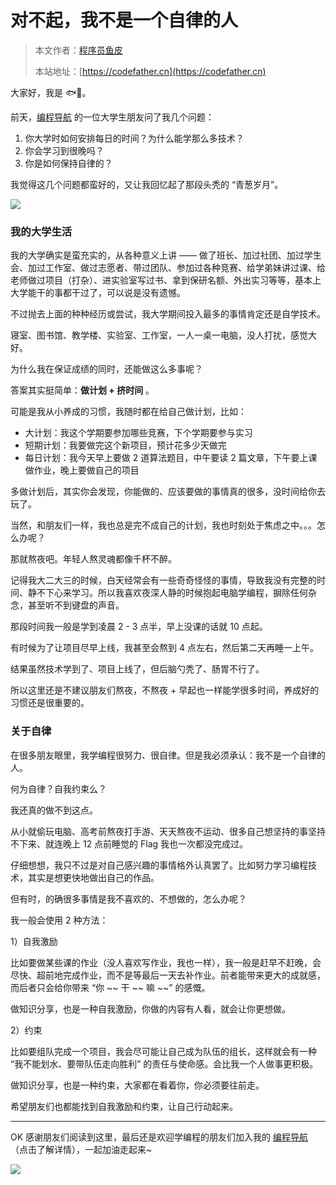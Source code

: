 # 对不起，我不是一个自律的人

> 本文作者：[程序员鱼皮](https://yuyuanweb.feishu.cn/wiki/Abldw5WkjidySxkKxU2cQdAtnah)
>
> 本站地址：[https://codefather.cn](https://codefather.cn)

大家好，我是 🐟💨。

前天，[编程导航](https://yuyuanweb.feishu.cn/wiki/VC1qwmX9diCBK3kidyec74vFnde) 的一位大学生朋友问了我几个问题：

1. 你大学时如何安排每日的时间？为什么能学那么多技术？
2. 你会学习到很晚吗？
3. 你是如何保持自律的？

我觉得这几个问题都蛮好的，又让我回忆起了那段头秃的 “青葱岁月”。

![](https://pic.yupi.icu/5563/202311041324402.png)

### **我的大学生活**

我的大学确实是蛮充实的，从各种意义上讲 —— 做了班长、加过社团、加过学生会、加过工作室、做过志愿者、带过团队、参加过各种竞赛、给学弟妹讲过课、给老师做过项目（打杂）、进实验室写过书、拿到保研名额、外出实习等等，基本上大学能干的事都干过了，可以说是没有遗憾。

不过抛去上面的种种经历或尝试，我大学期间投入最多的事情肯定还是自学技术。

寝室、图书馆、教学楼、实验室、工作室，一人一桌一电脑，没人打扰，感觉大好。

为什么我在保证成绩的同时，还能做这么多事呢？

答案其实挺简单：**做计划 + 挤时间** 。

可能是我从小养成的习惯，我随时都在给自己做计划，比如：

- 大计划：我这个学期要参加哪些竞赛，下个学期要参与实习
- 短期计划：我要做完这个新项目，预计花多少天做完
- 每日计划：我今天早上要做 2 道算法题目，中午要读 2 篇文章，下午要上课做作业，晚上要做自己的项目

多做计划后，其实你会发现，你能做的、应该要做的事情真的很多，没时间给你去玩了。

当然，和朋友们一样，我也总是完不成自己的计划，我也时刻处于焦虑之中。。。怎么办呢？

那就熬夜吧。年轻人熬灵魂都像千杯不醉。

记得我大二大三的时候，白天经常会有一些奇奇怪怪的事情，导致我没有完整的时间、静不下心来学习。所以我喜欢夜深人静的时候抱起电脑学编程，摒除任何杂念，甚至听不到键盘的声音。

那段时间我一般是学到凌晨 2 - 3 点半，早上没课的话就 10 点起。

有时候为了让项目尽早上线，我甚至会熬到 4 点左右，然后第二天再睡一上午。

结果虽然技术学到了、项目上线了，但后脑勺秃了、肠胃不行了。

所以这里还是不建议朋友们熬夜，不熬夜 + 早起也一样能学很多时间，养成好的习惯还是很重要的。

### **关于自律**

在很多朋友眼里，我学编程很努力、很自律。但是我必须承认：我不是一个自律的人。

何为自律？自我约束么？

我还真的做不到这点。

从小就偷玩电脑、高考前熬夜打手游、天天熬夜不运动、很多自己想坚持的事坚持不下来、就连晚上 12 点前睡觉的 Flag 我也一次都没完成过。

仔细想想，我只不过是对自己感兴趣的事情格外认真罢了。比如努力学习编程技术，其实是想更快地做出自己的作品。

但有时，的确很多事情是我不喜欢的、不想做的，怎么办呢？

我一般会使用 2 种方法：

1）自我激励

比如要做某些课的作业（没人喜欢写作业，我也一样），我一般是赶早不赶晚，会尽快、超前地完成作业，而不是等最后一天去补作业。前者能带来更大的成就感，而后者只会给你带来 “你 ~~ 干 ~~ 嘛 ~~” 的感慨。

做知识分享，也是一种自我激励，你做的内容有人看，就会让你更想做。

2）约束

比如要组队完成一个项目，我会尽可能让自己成为队伍的组长，这样就会有一种 “我不能划水、要带队伍走向胜利” 的责任与使命感。会比我一个人做事更积极。

做知识分享，也是一种约束，大家都在看着你，你必须要往前走。

希望朋友们也都能找到自我激励和约束，让自己行动起来。



------


OK 感谢朋友们阅读到这里，最后还是欢迎学编程的朋友们加入我的 [编程导航](https://mp.weixin.qq.com/s?__biz=MzI1NDczNTAwMA==&mid=2247521173&idx=1&sn=00e79de2ac253248e33c764f137e317b&chksm=e9c27462deb5fd747092c34d1bff990102cab5df7733d95ee21f5b0090b398b8f3d79c293e6c&token=1288511242&lang=zh_CN&scene=21#wechat_redirect) （点击了解详情），一起加油走起来~

![](https://pic.yupi.icu/5563/202311041324435.png)